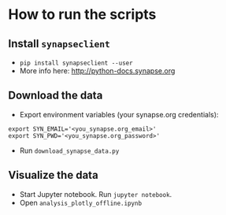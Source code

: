 # How to run the scripts
## Install `synapseclient`
* `pip install synapseclient --user`
* More info here: http://python-docs.synapse.org

## Download the data
* Export environment variables (your synapse.org credentials):
```
export SYN_EMAIL='<you_synapse.org_email>'
export SYN_PWD='<you_synapse.org_password>'
```
* Run `download_synapse_data.py`


## Visualize the data
* Start Jupyter notebook. Run `jupyter notebook`.
* Open `analysis_plotly_offline.ipynb`


